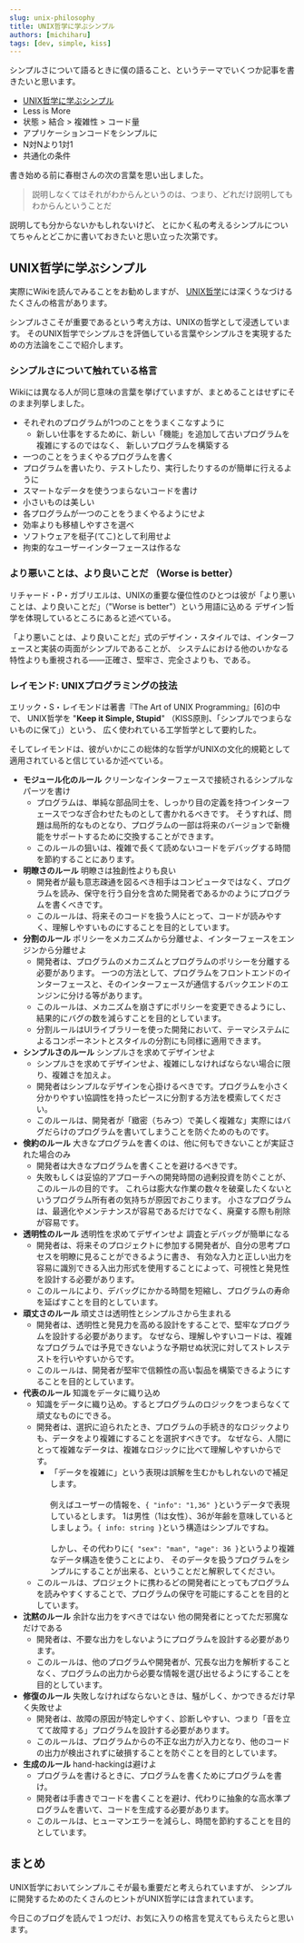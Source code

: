 ```yaml
---
slug: unix-philosophy
title: UNIX哲学に学ぶシンプル
authors: [michiharu]
tags: [dev, simple, kiss]
---
```


シンプルさについて語るときに僕の語ること、というテーマでいくつか記事を書きたいと思います。

- [UNIX哲学に学ぶシンプル](.)
- Less is More
- 状態 > 結合 > 複雑性 > コード量
- アプリケーションコードをシンプルに
- N対Nより1対1
- 共通化の条件

書き始める前に春樹さんの次の言葉を思い出しました。
> 説明しなくてはそれがわからんというのは、つまり、どれだけ説明してもわからんということだ

説明しても分からないかもしれないけど、
とにかく私の考えるシンプルについてちゃんとどこかに書いておきたいと思い立った次第です。

## UNIX哲学に学ぶシンプル

実際にWikiを読んでみることをお勧めしますが、
[UNIX哲学](https://ja.wikipedia.org/wiki/UNIX%E5%93%B2%E5%AD%A6)には深くうなづけるたくさんの格言があります。

シンプルさこそが重要であるという考え方は、UNIXの哲学として浸透しています。
そのUNIX哲学でシンプルさを評価している言葉やシンプルさを実現するための方法論をここで紹介します。

### シンプルさについて触れている格言

Wikiには異なる人が同じ意味の言葉を挙げていますが、まとめることはせずにそのまま列挙しました。

- それぞれのプログラムが1つのことをうまくこなすように
  - 新しい仕事をするために、新しい「機能」を追加して古いプログラムを複雑にするのではなく、
    新しいプログラムを構築する
- 一つのことをうまくやるプログラムを書く
- プログラムを書いたり、テストしたり、実行したりするのが簡単に行えるように
- スマートなデータを使うつまらないコードを書け
- 小さいものは美しい
- 各プログラムが一つのことをうまくやるようにせよ
- 効率よりも移植しやすさを選べ
- ソフトウェアを梃子(てこ)として利用せよ
- 拘束的なユーザーインターフェースは作るな

### より悪いことは、より良いことだ （Worse is better）

リチャード・P・ガブリエルは、UNIXの重要な優位性のひとつは彼が「より悪いことは、より良いことだ」（"Worse is better"）という用語に込める
デザイン哲学を体現しているところにあると述べている。

>
「より悪いことは、より良いことだ」式のデザイン・スタイルでは、インターフェースと実装の両面がシンプルであることが、
システムにおける他のいかなる特性よりも重視される――正確さ、堅牢さ、完全さよりも、である。

### レイモンド: UNIXプログラミングの技法

エリック・S・レイモンドは著書『The Art of UNIX Programming』[6]の中で、
UNIX哲学を "**Keep it Simple, Stupid**" （KISS原則、「シンプルでつまらないものに保て」）という、
広く使われている工学哲学として要約した。

そしてレイモンドは、彼がいかにこの総体的な哲学がUNIXの文化的規範として適用されていると信じているか述べている。

- **モジュール化のルール** クリーンなインターフェースで接続されるシンプルなパーツを書け
  - プログラムは、単純な部品同士を、しっかり目の定義を持つインターフェースでつなぎ合わせたものとして書かれるべきです。
    そうすれば、問題は局所的なものとなり、プログラムの一部は将来のバージョンで新機能をサポートするために交換することができます。
  - このルールの狙いは、複雑で長くて読めないコードをデバッグする時間を節約することにあります。
- **明瞭さのルール** 明瞭さは独創性よりも良い
  - 開発者が最も意志疎通を図るべき相手はコンピュータではなく、プログラムを読み、保守を行う自分を含めた開発者であるかのようにプログラムを書くべきです。
  - このルールは、将来そのコードを扱う人にとって、コードが読みやすく、理解しやすいものにすることを目的としています。
- **分割のルール** ポリシーをメカニズムから分離せよ、インターフェースをエンジンから分離せよ
  - 開発者は、プログラムのメカニズムとプログラムのポリシーを分離する必要があります。
    一つの方法として、プログラムをフロントエンドのインターフェースと、そのインターフェースが通信するバックエンドのエンジンに分ける等があります。
  - このルールは、メカニズムを崩さずにポリシーを変更できるようにし、結果的にバグの数を減らすことを目的としています。
  - 分割ルールはUIライブラリーを使った開発において、テーマシステムによるコンポーネントとスタイルの分割にも同様に適用できます。
- **シンプルさのルール** シンプルさを求めてデザインせよ
  - シンプルさを求めてデザインせよ、複雑にしなければならない場合に限り、複雑さを加えよ。
  - 開発者はシンプルなデザインを心掛けるべきです。プログラムを小さく分かりやすい協調性を持ったピースに分割する方法を模索してください。
  - このルールは、開発者が「緻密（ちみつ）で美しく複雑な」実際にはバグだらけのプログラムを書いてしまうことを防ぐためのものです。
- **倹約のルール** 大きなプログラムを書くのは、他に何もできないことが実証された場合のみ
  - 開発者は大きなプログラムを書くことを避けるべきです。
  - 失敗もしくは妥協的アプローチへの開発時間の過剰投資を防ぐことが、このルールの目的です。
    これらは膨大な作業の数々を破棄したくないというプログラム所有者の気持ちが原因でおこります。
    小さなプログラムは、最適化やメンテナンスが容易であるだけでなく、廃棄する際も削除が容易です。
- **透明性のルール** 透明性を求めてデザインせよ 調査とデバッグが簡単になる
  - 開発者は、将来そのプロジェクトに参加する開発者が、自分の思考プロセスを明瞭に見ることができるように書き、
    有効な入力と正しい出力を容易に識別できる入出力形式を使用することによって、可視性と発見性を設計する必要があります。
  - このルールにより、デバッグにかかる時間を短縮し、プログラムの寿命を延ばすことを目的としています。
- **頑丈さのルール** 頑丈さは透明性とシンプルさから生まれる
  - 開発者は、透明性と発見力を高める設計をすることで、堅牢なプログラムを設計する必要があります。
    なぜなら、理解しやすいコードは、複雑なプログラムでは予見できないような予期せぬ状況に対してストレステストを行いやすいからです。
  - このルールは、開発者が堅牢で信頼性の高い製品を構築できるようにすることを目的としています。
- **代表のルール** 知識をデータに織り込め
  - 知識をデータに織り込め。するとプログラムのロジックをつまらなくて頑丈なものにできる。
  - 開発者は、選択に迫られたとき、プログラムの手続き的なロジックよりも、データをより複雑にすることを選択すべきです。
    なぜなら、人間にとって複雑なデータは、複雑なロジックに比べて理解しやすいからです。
    - 「データを複雑に」という表現は誤解を生むかもしれないので補足します。<br></br>
      例えばユーザーの情報を、`{ "info": "1,36" }`というデータで表現しているとします。
      1は男性（1は女性）、36が年齢を意味しているとしましょう。`{ info: string }`という構造はシンプルですね。<br></br>
      しかし、その代わりに`{ "sex": "man", "age": 36 }`というより複雑なデータ構造を使うことにより、
      そのデータを扱うプログラムをシンプルにすることが出来る、ということだと解釈してください。
  - このルールは、プロジェクトに携わるどの開発者にとってもプログラムを読みやすくすることで、プログラムの保守を可能にすることを目的としています。
- **沈黙のルール** 余計な出力をすべきではない 他の開発者にとってただ邪魔なだけである
  - 開発者は、不要な出力をしないようにプログラムを設計する必要があります。
  - このルールは、他のプログラムや開発者が、冗長な出力を解析することなく、プログラムの出力から必要な情報を選び出せるようにすることを目的としています。
- **修復のルール** 失敗しなければならないときは、騒がしく、かつできるだけ早く失敗せよ
  - 開発者は、故障の原因が特定しやすく、診断しやすい、つまり「音を立てて故障する」プログラムを設計する必要があります。
  - このルールは、プログラムからの不正な出力が入力となり、他のコードの出力が検出されずに破損することを防ぐことを目的としています。
- **生成のルール** hand-hackingは避けよ
  - プログラムを書けるときに、プログラムを書くためにプログラムを書け。
  - 開発者は手書きでコードを書くことを避け、代わりに抽象的な高水準プログラムを書いて、コードを生成する必要があります。
  - このルールは、ヒューマンエラーを減らし、時間を節約することを目的としています。

## まとめ

UNIX哲学においてシンプルこそが最も重要だと考えられていますが、
シンプルに開発するためのたくさんのヒントがUNIX哲学には含まれています。

今日このブログを読んで１つだけ、お気に入りの格言を覚えてもらえたらと思います。
